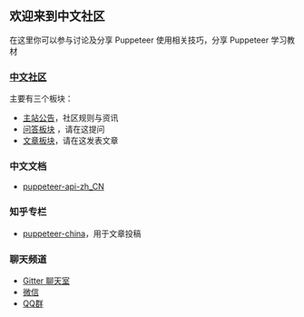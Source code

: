 ## 欢迎来到中文社区

在这里你可以参与讨论及分享 Puppeteer 使用相关技巧，分享 Puppeteer 学习教材

### [中文社区](https://github.com/orgs/puppeteer-china/teams/forum)

主要有三个板块：

- [主站公告](https://github.com/orgs/puppeteer-china/teams/forum)，社区规则与资讯
- [问答板块](https://github.com/orgs/puppeteer-china/teams/forum-ask) ，请在这提问
- [文章板块](https://github.com/orgs/puppeteer-china/teams/forum-article)，请在这发表文章

### 中文文档

- [puppeteer-api-zh_CN](https://zhaoqize.github.io/puppeteer-api-zh_CN/#/)

### 知乎专栏

- [puppeteer-china](https://zhuanlan.zhihu.com/puppeteer-china)，用于文章投稿

### 聊天频道

- [Gitter 聊天室](https://gitter.im/puppeteer-China/Lobby)
- [微信](https://github.com/zhaoqize/puppeteer-api-zh_CN/blob/master/img/wechat.jpeg)
- [QQ群](https://github.com/zhaoqize/puppeteer-api-zh_CN/blob/master/img/qq.jpeg)
